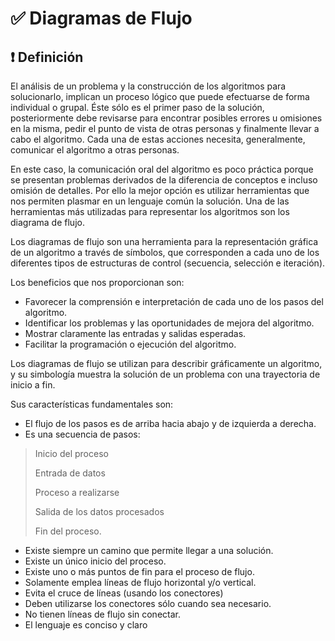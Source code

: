 # ✅ Diagramas de Flujo

## ❗ Definición

El análisis de un problema y la construcción de los algoritmos para solucionarlo, implican un
proceso lógico que puede efectuarse de forma individual o grupal. Éste sólo es el primer
paso de la solución, posteriormente debe revisarse para encontrar posibles errores u
omisiones en la misma, pedir el punto de vista de otras personas y finalmente llevar a cabo
el algoritmo. Cada una de estas acciones necesita, generalmente, comunicar el algoritmo a
otras personas.

En este caso, la comunicación oral del algoritmo es poco práctica porque se presentan
problemas derivados de la diferencia de conceptos e incluso omisión de detalles. Por ello la
mejor opción es utilizar herramientas que nos permiten plasmar en un lenguaje común la
solución. Una de las herramientas más utilizadas para representar los algoritmos son los
diagrama de flujo.

Los diagramas de flujo son una herramienta para la representación gráfica de un algoritmo
a través de símbolos, que corresponden a cada uno de los diferentes tipos de estructuras
de control (secuencia, selección e iteración).

Los beneficios que nos proporcionan son:

 + Favorecer la comprensión e interpretación de cada uno de los pasos del algoritmo.
 + Identificar los problemas y las oportunidades de mejora del algoritmo.
 + Mostrar claramente las entradas y salidas esperadas.
 + Facilitar la programación o ejecución del algoritmo.

Los diagramas de flujo se utilizan para describir gráficamente un algoritmo, y su simbología
muestra la solución de un problema con una trayectoria de inicio a fin.

Sus características fundamentales son:

 + El flujo de los pasos es de arriba hacia abajo y de izquierda a derecha.
 + Es una secuencia de pasos:
 
> Inicio del proceso
> 
> Entrada de datos
> 
> Proceso a realizarse
> 
> Salida de los datos procesados
> 
> Fin del proceso.

 + Existe siempre un camino que permite llegar a una solución.
 + Existe un único inicio del proceso.
 + Existe uno o más puntos de fin para el proceso de flujo.
 + Solamente emplea líneas de flujo horizontal y/o vertical.
 + Evita el cruce de líneas (usando los conectores)
 + Deben utilizarse los conectores sólo cuando sea necesario.
 + No tienen líneas de flujo sin conectar.
 + El lenguaje es conciso y claro
 
